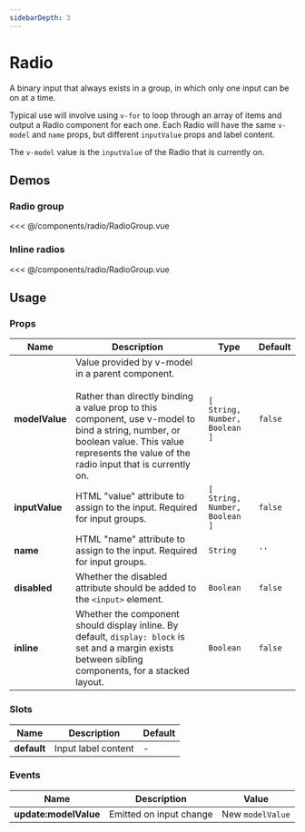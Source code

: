 ```yaml
---
sidebarDepth: 3
---
```


<script setup>
import RadioGroup from './RadioGroup.vue';
import InlineRadios from './InlineRadios.vue';
</script>

# Radio

A binary input that always exists in a group, in which only one input can be
on at a time.

Typical use will involve using `v-for` to loop through an array of items and
output a Radio component for each one. Each Radio will have the same `v-model`
and `name` props, but different `inputValue` props and label content.

The `v-model` value is the `inputValue` of the Radio that is currently on.

## Demos

### Radio group

<Wrapper>
<RadioGroup />
</Wrapper>

<<< @/components/radio/RadioGroup.vue

### Inline radios

<Wrapper>
<InlineRadios />
</Wrapper>

<<< @/components/radio/RadioGroup.vue

## Usage

### Props

| Name | Description | Type | Default |
| --- | --- | --- | --- |
| **modelValue** | Value provided by v-model in a parent component.<br><br>Rather than directly binding a value prop to this component, use v-model to bind a string, number, or boolean value. This value represents the value of the radio input that is currently on. | `[ String, Number, Boolean ]` | `false` |
| **inputValue** | HTML "value" attribute to assign to the input. Required for input groups. | `[ String, Number, Boolean ]` | `false` |
| **name** | HTML "name" attribute to assign to the input. Required for input groups. | `String` | `''` |
| **disabled** | Whether the disabled attribute should be added to the `<input>` element. | `Boolean` | `false` |
| **inline** | Whether the component should display inline. By default, `display: block` is set and a margin exists between sibling components, for a stacked layout. | `Boolean` | `false` |

### Slots

| Name | Description | Default |
| --- | --- | --- |
| **default** | Input label content | - |

### Events

| Name | Description | Value |
| --- | --- | --- |
| **update:modelValue** | Emitted on input change | New `modelValue` |
